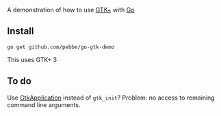 A demonstration of how to use [GTK+](http://www.gtk.org/) with [Go](http://golang.org/)

## Install

    go get github.com/pebbe/go-gtk-demo

This uses GTK+ 3


## To do

Use [GtkApplication](https://wiki.gnome.org/HowDoI/GtkApplication)
instead of `gtk_init`? Problem: no access to remaining command line
arguments.
